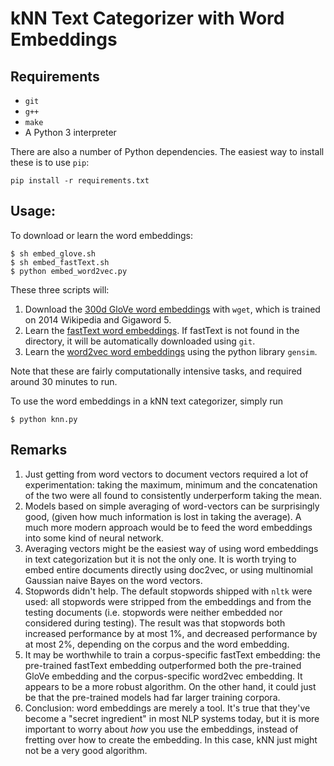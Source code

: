 # kNN Text Categorizer with Word Embeddings

## Requirements

- `git`
- `g++`
- `make`
- A Python 3 interpreter

There are also a number of Python dependencies. The easiest way to install these
is to use `pip`:

```
pip install -r requirements.txt
```

## Usage:

To download or learn the word embeddings:

```
$ sh embed_glove.sh
$ sh embed_fastText.sh
$ python embed_word2vec.py
```

These three scripts will:

1. Download the [300d GloVe word
   embeddings](https://nlp.stanford.edu/projects/glove/) with `wget`, which is
   trained on 2014 Wikipedia and Gigaword 5.
2. Learn the [fastText word embeddings](https://fasttext.cc/). If fastText is
   not found in the directory, it will be automatically downloaded using `git`.
3. Learn the [word2vec word
   embeddings](https://radimrehurek.com/gensim/models/word2vec.html) using the
   python library `gensim`.

Note that these are fairly computationally intensive tasks, and required around
30 minutes to run.

To use the word embeddings in a kNN text categorizer, simply run

```
$ python knn.py
```

## Remarks

1. Just getting from word vectors to document vectors required a lot of
   experimentation: taking the maximum, minimum and the concatenation of the two
   were all found to consistently underperform taking the mean.
2. Models based on simple averaging of word-vectors can be surprisingly good,
   (given how much information is lost in taking the average). A much more
   modern approach would be to feed the word embeddings into some kind of neural
   network.
3. Averaging vectors might be the easiest way of using word embeddings in text
   categorization but it is not the only one. It is worth trying to embed entire
   documents directly using doc2vec, or using multinomial Gaussian naive Bayes
   on the word vectors.
4. Stopwords didn't help. The default stopwords shipped with `nltk` were used:
   all stopwords were stripped from the embeddings and from the testing
   documents (i.e. stopwords were neither embedded nor considered during
   testing). The result was that stopwords both increased performance by at most
   1%, and decreased performance by at most 2%, depending on the corpus and the
   word embedding.
5. It may be worthwhile to train a corpus-specific fastText embedding: the
   pre-trained fastText embedding outperformed both the pre-trained GloVe
   embedding and the corpus-specific word2vec embedding. It appears to be a more
   robust algorithm. On the other hand, it could just be that the pre-trained
   models had far larger training corpora.
6. Conclusion: word embeddings are merely a tool. It's true that they've become
   a "secret ingredient" in most NLP systems today, but it is more important to
   worry about _how_ you use the embeddings, instead of fretting over how to
   create the embedding. In this case, kNN just might not be a very good
   algorithm.
